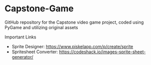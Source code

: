 # Capstone-Game
GitHub repository for the Capstone video game project, coded using PyGame and utilizing original assets

Important Links
- Sprite Designer: https://www.piskelapp.com/p/create/sprite
- Spritesheet Converter: https://codeshack.io/images-sprite-sheet-generator/

